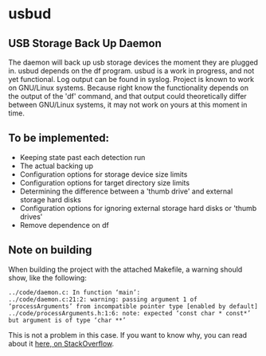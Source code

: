 usbud
=====

## USB Storage Back Up Daemon
The daemon will back up usb storage devices the moment they are plugged in.
usbud depends on the df program.
usbud is a work in progress, and not yet functional.
Log output can be found in syslog.
Project is known to work on GNU/Linux systems. Because right know the functionality depends on the output of the 'df' command, and that output could theoretically differ between GNU/Linux systems, it may not work on yours at this moment in time.

## To be implemented:
- Keeping state past each detection run
- The actual backing up
- Configuration options for storage device size limits
- Configuration options for target directory size limits
- Determining the difference between a 'thumb drive' and external storage hard disks
- Configuration options for ignoring external storage hard disks or 'thumb drives'
- Remove dependence on df

## Note on building
When building the project with the attached Makefile, a warning should show, like the following:

    ../code/daemon.c: In function ‘main’:
    ../code/daemon.c:21:2: warning: passing argument 1 of ‘processArguments’ from incompatible pointer type [enabled by default]
    ../code/processArguments.h:1:6: note: expected ‘const char * const*’ but argument is of type ‘char **’

This is not a problem in this case. If you want to know why, you can read about it [here, on StackOverflow](http://stackoverflow.com/questions/12992407/warning-when-passing-non-const-parameter-to-a-function-that-expects-const-parame).

